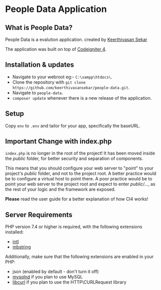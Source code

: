# People Data Application

## What is People Data?

People Data is a evalution application. created by [Keerthivasan Sekar](https://github.com/keerthivasansekar)

The application was built on top of [Codeigniter 4](https://codeigniter.com/).

## Installation & updates

- Navigate to your webroot eg:- `C:\xampp\htdocs\`.
- Clone the repository with `git clone https://github.com/keerthivasansekar/people-data.git`.
- Navigate to `people-data`.
- `composer update` whenever there is a new release of the application.

## Setup

Copy `env` to `.env` and tailor for your app, specifically the baseURL.


## Important Change with index.php

`index.php` is no longer in the root of the project! It has been moved inside the *public* folder,
for better security and separation of components.

This means that you should configure your web server to "point" to your project's *public* folder, and
not to the project root. A better practice would be to configure a virtual host to point there. A poor practice would be to point your web server to the project root and expect to enter *public/...*, as the rest of your logic and the
framework are exposed.

**Please** read the user guide for a better explanation of how CI4 works!

## Server Requirements

PHP version 7.4 or higher is required, with the following extensions installed:

- [intl](http://php.net/manual/en/intl.requirements.php)
- [mbstring](http://php.net/manual/en/mbstring.installation.php)

Additionally, make sure that the following extensions are enabled in your PHP:

- json (enabled by default - don't turn it off)
- [mysqlnd](http://php.net/manual/en/mysqlnd.install.php) if you plan to use MySQL
- [libcurl](http://php.net/manual/en/curl.requirements.php) if you plan to use the HTTP\CURLRequest library
